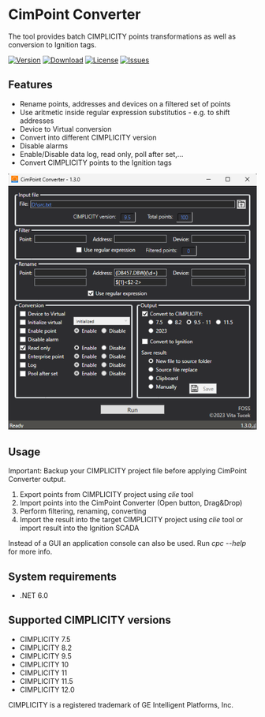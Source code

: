 # CimPoint Converter
The tool provides batch CIMPLICITY points transformations as well as conversion to Ignition tags. 

[![Version](https://img.shields.io/github/v/release/docbender/CimPoint-Converter?include_prereleases)](https://github.com/docbender/CimPoint-Converter/releases)
[![Download](https://img.shields.io/github/downloads/docbender/CimPoint-Converter/total.svg)](https://github.com/docbender/CimPoint-Converter/releases)
[![License](https://img.shields.io/github/license/docbender/CimPoint-Converter.svg)](LICENSE)
[![Issues](https://img.shields.io/github/issues/docbender/CimPoint-Converter)](https://github.com/docbender/CimPoint-Converter/issues)

## Features
- Rename points, addresses and devices on a filtered set of points
- Use aritmetic inside regular expression substitutios - e.g. to shift addresses
- Device to Virtual conversion
- Convert into different CIMPLICITY version
- Disable alarms
- Enable/Disable data log, read only, poll after set,...
- Convert CIMPLICITY points to the Ignition tags

![App preview](/images/screenshot.png)

## Usage
Important: Backup your CIMPLICITY project file before applying CimPoint Converter output.
1. Export points from CIMPLICITY project using *clie* tool
2. Import points into the CimPoint Converter (Open button, Drag&Drop)
3. Perform filtering, renaming, converting
4. Import the result into the target CIMPLICITY project using *clie* tool or import result into the Ignition SCADA

Instead of a GUI an application console can also be used. Run *cpc --help* for more info.

## System requirements
- .NET 6.0

## Supported CIMPLICITY versions
- CIMPLICITY 7.5
- CIMPLICITY 8.2
- CIMPLICITY 9.5
- CIMPLICITY 10
- CIMPLICITY 11
- CIMPLICITY 11.5
- CIMPLICITY 12.0

CIMPLICITY is a registered trademark of GE Intelligent Platforms, Inc.
